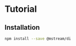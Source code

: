 # Tutorial

## Installation

<!-- CODEBLOCK_START
  {
    "hideValue": true,
    "type": "file",
    "value": "../src/bash/installation.sh"
  }
-->
<!-- prettier-ignore -->
~~~~~~~~~~sh
npm install --save @mstream/di
~~~~~~~~~~

<!-- CODEBLOCK_END -->
